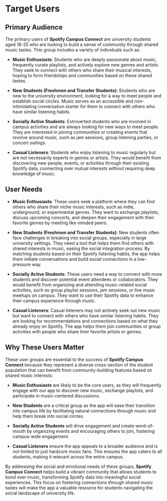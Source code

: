 # Target Users

## Primary Audience

The primary users of **Spotify Campus Connect** are university students aged 18-25 who are looking to build a sense of community through shared music tastes. This group includes a variety of individuals such as:

- **Music Enthusiasts**: Students who are deeply passionate about music, frequently curate playlists, and actively explore new genres and artists. They seek to connect with others who share their musical interests, hoping to form friendships and communities based on these shared tastes.
  
- **New Students (Freshmen and Transfer Students)**: Students who are new to the university environment, looking for a way to meet people and establish social circles. Music serves as an accessible and non-intimidating conversation starter for them to connect with others who have similar listening habits.
  
- **Socially Active Students**: Extroverted students who are involved in campus activities and are always looking for new ways to meet people. They are interested in joining communities or creating events that revolve around music, such as jam sessions, group listening parties, or concert outings.
  
- **Casual Listeners**: Students who enjoy listening to music regularly but are not necessarily experts in genres or artists. They would benefit from discovering new people, events, or activities through their existing Spotify data, connecting over mutual interests without requiring deep knowledge of music.

## User Needs

- **Music Enthusiasts**: These users seek a platform where they can find others who share their niche music interests, such as indie, underground, or experimental genres. They want to exchange playlists, discuss upcoming concerts, and deepen their engagement with their favorite genres by meeting like-minded peers.

- **New Students (Freshmen and Transfer Students)**: New students often face challenges in breaking into social groups, especially in large university settings. They need a tool that helps them find others with shared interests in music, easing the social integration process. By matching students based on their Spotify listening habits, the app helps them initiate conversations and build social connections in a low-pressure way.

- **Socially Active Students**: These users need a way to connect with more students and discover potential event attendees or collaborators. They would benefit from organizing and attending music-related social activities, such as group playlist sessions, jam sessions, or live music meetups on campus. They want to use their Spotify data to enhance their campus experience through music.

- **Casual Listeners**: Casual listeners may not actively seek out new music but want to connect with others who have similar listening habits. They are looking for recommendations and connections based on what they already enjoy on Spotify. The app helps them join communities or group activities with people who share their favorite artists or genres.

## Why These Users Matter

These user groups are essential to the success of **Spotify Campus Connect** because they represent a diverse cross-section of the student population that can benefit from community-building features based on shared music interests:

- **Music Enthusiasts** are likely to be the core users, as they will frequently engage with our app to discover new music, exchange playlists, and participate in music-centered discussions.
  
- **New Students** are a critical group as the app will ease their transition into campus life by facilitating natural connections through music and help them break into social circles.
  
- **Socially Active Students** will drive engagement and create word-of-mouth by organizing events and encouraging others to join, fostering campus-wide engagement.
  
- **Casual Listeners** ensure the app appeals to a broader audience and is not limited to just hardcore music fans. This ensures the app caters to all students, making it relevant across the entire campus.

By addressing the social and emotional needs of these groups, **Spotify Campus Connect** helps build a vibrant community that allows students to bond over music, transforming Spotify data into meaningful social experiences. This focus on fostering connections through shared music tastes will make the app a valuable resource for students navigating the social landscape of university life.

